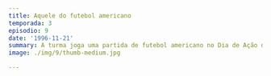 ```yaml
---
title: Aquele do futebol americano
temporada: 3
episodio: 9
date: '1996-11-21'
summary: A turma joga uma partida de futebol americano no Dia de Ação de Graças.
image: ./img/9/thumb-medium.jpg

---
```

